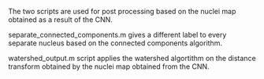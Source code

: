 The two scripts are used for post processing based on the nuclei map obtained as a result of the CNN.

separate_connected_components.m gives a different label to every separate nucleus based on the connected components algorithm.

watershed_output.m script applies the watershed algortithm on the distance transform obtained by the nuclei map obtained from the CNN.

